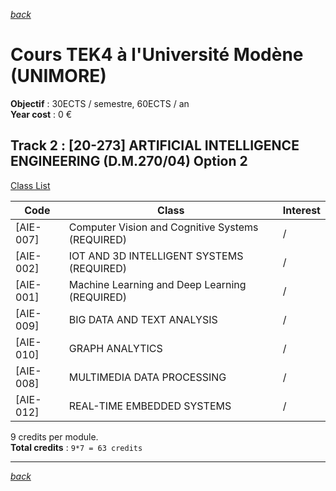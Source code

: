 *[back](./list_unis.md)*
# Cours TEK4 à l'Université Modène (UNIMORE)

**Objectif** : 30ECTS / semestre, 60ECTS / an <br />
**Year cost** : 0 €  


<!-- ##  Track 1 : [20-273] ARTIFICIAL INTELLIGENCE ENGINEERING (D.M.270/04) Option 1
[Class List](https://unimore.coursecatalogue.cineca.it/corsi/2023/10861/insegnamenti/10001?schemaid=20866)

| Code     | Class                                                              | Interest |
|----------|--------------------------------------------------------------------|------|
| [AIE-007]| Computer Vision and Cognitive Systems (REQUIRED)                   |  /   |
| [AIE-001]| Machine Learning and Deep Learning (REQUIRED)                      |  /   |
| [AIE-008]| Multimedia Data Processing (REQUIRED)                               |  /   |

--- -->

## Track 2 : [20-273] ARTIFICIAL INTELLIGENCE ENGINEERING (D.M.270/04) Option 2
[Class List](https://unimore.coursecatalogue.cineca.it/corsi/2023/10861/insegnamenti/10000?schemaid=20865)

| Code     | Class                                                              | Interest |
|----------|--------------------------------------------------------------------|------|
| [AIE-007]| Computer Vision and Cognitive Systems (REQUIRED)                   |  /   |
| [AIE-002]| IOT AND 3D INTELLIGENT SYSTEMS (REQUIRED)                          |  /   |
| [AIE-001]| Machine Learning and Deep Learning (REQUIRED)                      |  /   |
| [AIE-009]| BIG DATA AND TEXT ANALYSIS                                         |  /   |
| [AIE-010]| GRAPH ANALYTICS                                                    |  /   |
| [AIE-008]| MULTIMEDIA DATA PROCESSING                                         |  /   |
| [AIE-012]| REAL-TIME EMBEDDED SYSTEMS                                         |  /   |

9 credits per module.
<br />
**Total credits** : `9*7 = 63 credits` 

---
*[back](./list_unis.md)*
